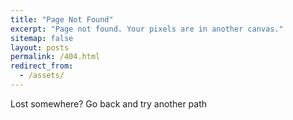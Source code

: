 ```yaml
---
title: "Page Not Found"
excerpt: "Page not found. Your pixels are in another canvas."
sitemap: false
layout: posts
permalink: /404.html
redirect_from:
  - /assets/
---
```


Lost somewhere?
Go back and try another path

